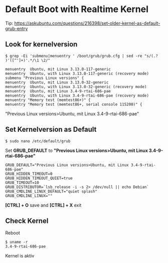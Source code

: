 # Default Boot with Realtime Kernel

Tip: https://askubuntu.com/questions/216398/set-older-kernel-as-default-grub-entry

## Look for kernelversion
```
$ grep -Ei 'submenu|menuentry ' /boot/grub/grub.cfg | sed -re "s/(.? )'([^']+)'.*/\1 \2/"

menuentry  Ubuntu, mit Linux 3.13.0-117-generic
menuentry  Ubuntu, with Linux 3.13.0-117-generic (recovery mode)
submenu "Previous Linux versions" {
menuentry  Ubuntu, mit Linux 3.13.0-32-generic
menuentry  Ubuntu, with Linux 3.13.0-32-generic (recovery mode)
menuentry  Ubuntu, mit Linux 3.4-9-rtai-686-pae
menuentry  Ubuntu, with Linux 3.4-9-rtai-686-pae (recovery mode)
menuentry "Memory test (memtest86+)" {
menuentry "Memory test (memtest86+, serial console 115200)" {
```
 "Previous Linux versions>Ubuntu, mit Linux 3.4-9-rtai-686-pae"

## Set Kernelversion as Default

```
$ sudo nano /etc/default/grub
```
Set **GRUB_DEFAULT** to **"Previous Linux versions>Ubuntu, mit Linux 3.4-9-rtai-686-pae"**

```
GRUB_DEFAULT="Previous Linux versions>Ubuntu, mit Linux 3.4-9-rtai-686-pae"
GRUB_HIDDEN_TIMEOUT=0
GRUB_HIDDEN_TIMEOUT_QUIET=true
GRUB_TIMEOUT=10
GRUB_DISTRIBUTOR=`lsb_release -i -s 2> /dev/null || echo Debian`
GRUB_CMDLINE_LINUX_DEFAULT="quiet splash"
GRUB_CMDLINE_LINUX=""
```

**[CTRL] + O** save and **[CTRL] + X** exit

## Check Kernel

Reboot

```
$ uname -r
3.4-9-rtai-686-pae
```


Kernel is aktiv
